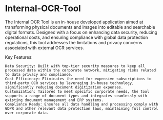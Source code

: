 # Internal-OCR-Tool
The Internal OCR Tool is an in-house developed application aimed at transforming physical documents and images into editable and searchable digital formats. Designed with a focus on enhancing data security, reducing operational costs, and ensuring compliance with global data protection regulations, this tool addresses the limitations and privacy concerns associated with external OCR services.

Key Features:

    Data Security: Built with top-tier security measures to keep all processed data within the corporate network, mitigating risks related to data privacy and compliance.
    Cost Efficiency: Eliminates the need for expensive subscriptions to third-party OCR services by leveraging in-house technology, significantly reducing document digitization expenses.
    Customization: Tailored to meet specific corporate needs, the tool supports a range of document types and integrates seamlessly with existing document management and ERP systems.
    Compliance Ready: Ensures all data handling and processing comply with GDPR and other relevant data protection laws, maintaining full control over corporate data.
